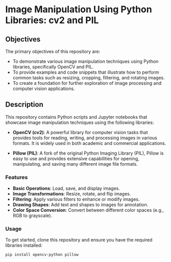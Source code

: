 # Image Manipulation Using Python Libraries: cv2 and PIL

## Objectives
The primary objectives of this repository are:
- To demonstrate various image manipulation techniques using Python libraries, specifically OpenCV and PIL.
- To provide examples and code snippets that illustrate how to perform common tasks such as resizing, cropping, filtering, and rotating images.
- To create a foundation for further exploration of image processing and computer vision applications.

## Description
This repository contains Python scripts and Jupyter notebooks that showcase image manipulation techniques using the following libraries:

- **OpenCV (cv2)**: A powerful library for computer vision tasks that provides tools for reading, writing, and processing images in various formats. It is widely used in both academic and commercial applications.
  
- **Pillow (PIL)**: A fork of the original Python Imaging Library (PIL), Pillow is easy to use and provides extensive capabilities for opening, manipulating, and saving many different image file formats.

### Features
- **Basic Operations**: Load, save, and display images.
- **Image Transformations**: Resize, rotate, and flip images.
- **Filtering**: Apply various filters to enhance or modify images.
- **Drawing Shapes**: Add text and shapes to images for annotation.
- **Color Space Conversion**: Convert between different color spaces (e.g., RGB to grayscale).

### Usage
To get started, clone this repository and ensure you have the required libraries installed:

```bash
pip install opencv-python pillow
